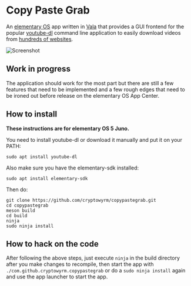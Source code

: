 # Copy Paste Grab

An [elementary OS](https://elementary.io/) app written in [Vala](https://wiki.gnome.org/Projects/Vala) that provides a GUI frontend for the popular [youtube-dl](https://github.com/rg3/youtube-dl/) command line application to easily download videos from [hundreds of websites](https://rg3.github.io/youtube-dl/supportedsites.html).

![Screenshot](https://i.imgur.com/dn98Oio.png)

## Work in progress

The application should work for the most part but there are still a few features that need to be implemented and a few rough edges that need to be ironed out before release on the elementary OS App Center.

## How to install

**These instructions are for elementary OS 5 Juno.**

You need to install youtube-dl or download it manually and put it on your PATH:

```
sudo apt install youtube-dl
```

Also make sure you have the elementary-sdk installed:

```
sudo apt install elementary-sdk
```

Then do:

```
git clone https://github.com/cryptowyrm/copypastegrab.git
cd copypastegrab
meson build
cd build
ninja
sudo ninja install
```

## How to hack on the code

After following the above steps, just execute `ninja` in the build directory after you make changes to recompile, then start the app with `./com.github.cryptowyrm.copypastegrab` or do a `sudo ninja install` again and use the app launcher to start the app.
